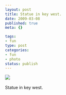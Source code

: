 ```yaml
--- 
layout: post
title: Statue in key west.
date: 2009-03-08
published: true
meta: {}

tags: 
- fun
type: post
categories: 
- fun
- photo
status: publish
---
```

![](http://media.eick.us/2011/05/4Lbi8pbnEktognshhbcrxHNVo1_500.jpg)<br /><br />Statue in key west.
